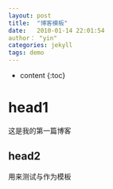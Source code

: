 ```yaml
---
layout: post
title:  "博客模板"
date:   2010-01-14 22:01:54
author： "yin"
categories: jekyll
tags: demo
---
```


* content
{:toc}


# head1
这是我的第一篇博客
## head2
用来测试与作为模板















